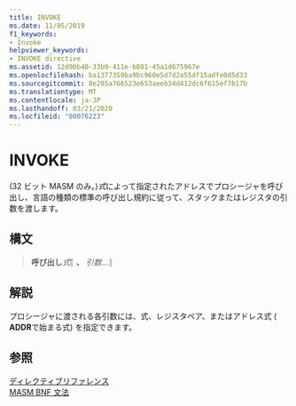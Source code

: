 ```yaml
---
title: INVOKE
ms.date: 11/05/2019
f1_keywords:
- Invoke
helpviewer_keywords:
- INVOKE directive
ms.assetid: 12d9bb40-33b9-411e-b801-45a1d675967e
ms.openlocfilehash: ba1377359ba9bc960e5d7d2a55df15adfe0d5d33
ms.sourcegitcommit: 8e285a766523e653aeeb34d412dc6f615ef7b17b
ms.translationtype: MT
ms.contentlocale: ja-JP
ms.lasthandoff: 03/21/2020
ms.locfileid: "80076223"
---
```

# <a name="invoke"></a>INVOKE

(32 ビット MASM のみ。)*式*によって指定されたアドレスでプロシージャを呼び出し、言語の種類の標準の呼び出し規約に従って、スタックまたはレジスタの引数を渡します。

## <a name="syntax"></a>構文

> **呼び出し***式*⟦ __、__ *引数*...⟧

## <a name="remarks"></a>解説

プロシージャに渡される各引数には、式、レジスタペア、またはアドレス式 ( **ADDR**で始まる式) を指定できます。

## <a name="see-also"></a>参照

[ディレクティブリファレンス](directives-reference.md)\
[MASM BNF 文法](masm-bnf-grammar.md)
